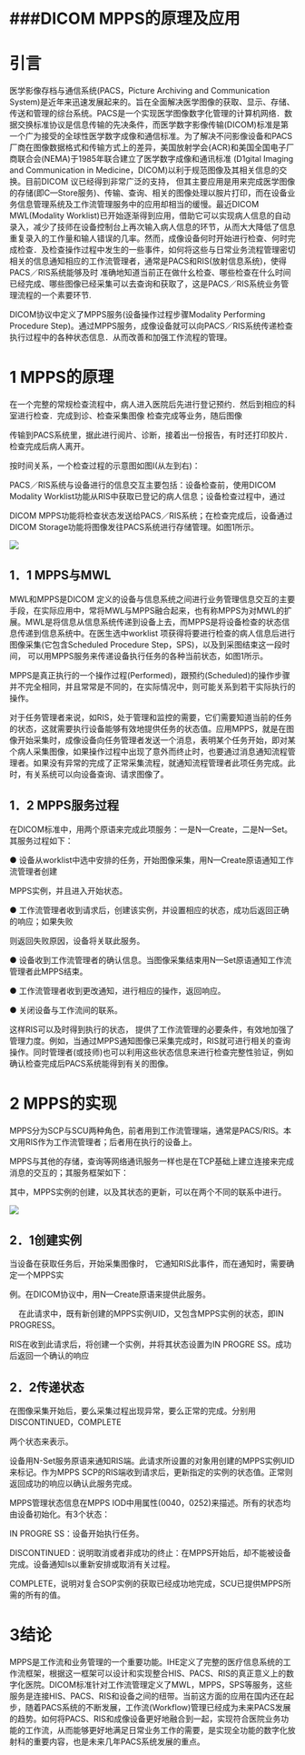 # ###DICOM MPPS的原理及应用 
# 引言

医学影像存档与通信系统(PACS，Picture Archiving and Communication System)是近年来迅速发展起来的。旨在全面解决医学图像的获取、显示、存储、传送和管理的综台系统。PACS是一个实现医学图像数字化管理的计算机网络．数据交换标准协议是信息传输的先决条件，而医学数字影像传输(DICOM)标准是第一个广为接受的全球性医学数字成像和通信标准。为了解决不问影像设备和PACS厂商在图像数据格式和传输方式上的差异，美国放射学会{ACR)和美国全国电子厂商联合会(NEMA)于1985年联合建立了医学数字成像和通讯标准 (D1gital Imaging and Communication in Medicine，DICOM)以利于规范图像及其相关信息的交换。目前DICOM 议已经得到非常广泛的支持， 但其主要应用是用来完成医学图像的存储(即C—Store服务)、传输、查询、相关的图像处理以胺片打印，而在设备业务信息管理系统及工作流管理服务中的应用却相当的缓慢。最近DICOM MWL(Modality Worklist)已开始逐渐得到应用，借助它可以实现病人信息的自动录入，减少了技师在设备控制台上再次输入病人信息的环节，从而大大降低了信息重复录入的工作量和输人错误的几率。然而，成像设备何时开始进行检查、何时完成检查．及检查操作过程中发生的一些事件，如何将这些与日常业务流程管理密切相关的信息通知相应的工作流管理者，通常是PACS和RIS(放射信息系统)，使得PACS／RIS系统能够及时 准确地知道当前正在做什幺检查、哪些检查在什么时间已经完成、哪些图像已经采集可以去查询和获取了，这是PACS／RIS系统业务管理流程的一个素要环节.

DICOM协议中定义了MPPS服务(设备操作过程步骤Modality Performing Procedure Step)。通过MPPS服务，成像设备就可以向PACS／RIS系统传递检查执行过程中的各种状态信息．从而改善和加强工作流程的管理。

# 1 MPPS的原理

在一个完整的常规检查流程中，病人进入医院后先进行登记预约．然后到相应的科室进行检查．完成到诊、检查采集图像 检查完成等业务，随后图像

传输到PACS系统里，据此进行阅片、诊断，接着出一份报告，有时还打印胶片．检查完成后病人离开。

按时间关系，一个检查过程的示意图如图I(从左到右)：

PACS／RIS系统与设备进行的信息交互主要包括：设备检查前，使用DICOM Modality Worklist功能从RIS中获取已登记的病人信息；设备检查过程中，通过

DICOM MPPS功能将检查状态发送给PACS／RIS系统；在检查完成后，设备通过DICOM Storage功能将图像发往PACS系统进行存储管理。如图1所示。

 ![](vx_images/384310114259518.png)

## 1．1 MPPS与MWL

MWL和MPPS是DICOM 定义的设备与信息系统之间进行业务管理信息交互的主要手段，在实际应用中，常将MWL与MPPS融合起来，也有称MPPS为对MWL的扩展。MWL是将信息从信息系统传递到设备上去，而MPPS是将设备检查的状态信息传递到信息系统中。在医生选中worklist 项获得将要进行检查的病人信息后进行图像采集(它包含Scheduled Procedure Step，SPS)，以及到采图结束这一段时间， 可以用MPPS服务来传递设备执行任务的各种当前状态，如图1所示。

MPPS是真正执行的一个操作过程(Performed)，跟预约(Scheduled)的操作步骤并不完全相同，并且常常是不同的，在实际情况中，则可能关系到若干实际执行的操作。

对于任务管理者来说，如RIS，处于管理和监控的需要，它们需要知道当前的任务的状态，这就需要执行设备能够有效地提供任务的状态值。应用MPPS，就是在图像开始采集时，成像设备向任务管理者发送一个消息，表明某个任务开始，即对某个病人采集图像，如果操作过程中出现了意外而终止时，也要通过消息通知流程管理者。如果没有异常的完成了正常采集流程，就通知流程管理者此项任务完成。此时，有关系统可以向设备查询、请求图像了。

## 1．2 MPPS服务过程

在DICOM标准中，用两个原语来完成此项服务：一是N—Create，二是N—Set。其服务过程如下：

● 设备从worklist中选中安排的任务，开始图像采集，用N—Create原语通知工作流管理者创建

MPPS实例，并且进入开始状态。

● 工作流管理者收到请求后，创建该实例，并设置相应的状态，成功后返回正确的响应；如果失败

则返回失败原因，设备将关联此服务。

● 设备收到工作流管理者的确认信息。当图像采集结束用N—Set原语通知工作流管理者此MPPS结束。

● 工作流管理者收到更改通知，进行相应的操作，返回响应。

● 关闭设备与工作流间的联系。

这样RIS可以及时得到执行的状态， 提供了工作流管理的必要条件，有效地加强了管理力度。例如，当通过MPPS通知图像已采集完成时，RIS就可进行相关的查询操作。同时管理者(或技师)也可以利用这些状态信息来进行检查完整性验证，例如确认检查完成后PACS系统能得到有关的图像。

# 2 MPPS的实现

MPPS分为SCP与SCU两种角色，前者用到工作流管理端，通常是PACS/RIS。本文用RIS作为工作流管理者；后者用在执行的设备上。

MPPS与其他的存储，查询等网络通讯服务一样也是在TCP基础上建立连接来完成消息的交互的；其服务框架如下：

其中，MPPS实例的创建，以及其状态的更新，可以在两个不同的联系中进行。

 ![](vx_images/382240114258223.png)

## 2．1创建实例

当设备在获取任务后，开始采集图像时， 它通知RIS此事件，而在通知时，需要确定一个MPPS实

例。在DICOM协议中，用N—Create原语来提供此服务。

&nbsp;&nbsp;&nbsp;&nbsp;在此请求中，既有新创建的MPPS实例UID，又包含MPPS实例的状态，即IN PROGRESS。

RIS在收到此请求后，将创建一个实例，并将其状态设置为IN PROGRE SS。成功后返回一个确认的响应

## 2．2传递状态

在图像采集开始后，要么采集过程出现异常，要么正常的完成。分别用DISCONTINUED，COMPLETE

两个状态来表示。

设备用N-Set服务原语来通知RIS端。此请求所设置的对象用创建的MPPS实例UID来标记。作为MPPS SCP的RIS端收到请求后，更新指定的实例的状态值。正常则返回成功的响应以确认此服务完成。

MPPS管理状态信息在MPPS IOD中用属性(0040，0252)来描述。所有的状态均由设备初始化。有3个状态：

IN PROGRE SS：设备开始执行任务。

DISCONTINUED：说明取消或者非成功的终止：在MPPS开始后，却不能被设备完成。设备通知Is以重新安排或取消有关过程。

COMPLETE，说明对复合SOP实例的获取已经成功地完成，SCU已提供MPPS所需的所有的值。

# 3结论

MPPS是工作流和业务管理的一个重要功能。IHE定义了完整的医疗信息系统的工作流框架，根据这一框架可以设计和实现整合HIS、PACS、RIS的真正意义上的数字化医院。DICOM标准针对工作流管理定义了MWL，MPPS，SPS等服务，这些服务是连接HIS、PACS、RIS和设备之间的纽带。当前这方面的应用在国内还在起步，随着PACS系统的不断发展，工作流(Workflow)管理已经成为未来PACS发展的趋势。如何将PACS、RIS和成像设备更好地融合到一起，实现符合医院业务功能的工作流，从而能够更好地满足日常业务工作的需要，是实现全功能的数字化放射科的重要内容，也是未来几年PACS系统发展的重点。
